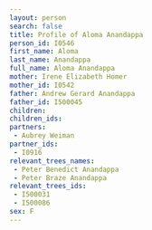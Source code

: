 ```yaml
---
layout: person
search: false
title: Profile of Aloma Anandappa
person_id: I0546
first_name: Aloma
last_name: Anandappa
full_name: Aloma Anandappa
mother: Irene Elizabeth Homer
mother_id: I0542
father: Andrew Gerard Anandappa
father_id: I500045
children:
children_ids:
partners:
 - Aubrey Weiman
partner_ids:
 - I0916
relevant_trees_names:
 - Peter Benedict Anandappa
 - Peter Braze Anandappa
relevant_trees_ids:
 - I500031
 - I500086
sex: F
---
```


